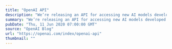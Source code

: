 ```yaml
---
title: "OpenAI API"
description: "We’re releasing an API for accessing new AI models developed by OpenAI."
summary: "We’re releasing an API for accessing new AI models developed by OpenAI."
pubDate: "Thu, 11 Jun 2020 07:00:00 GMT"
source: "OpenAI Blog"
url: "https://openai.com/index/openai-api"
thumbnail: ""
---
```


